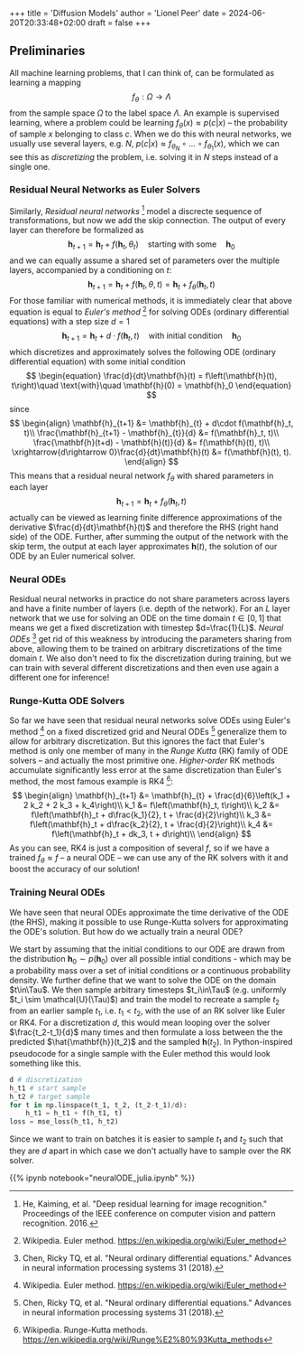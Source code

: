 +++
title = 'Diffusion Models'
author = 'Lionel Peer'
date = 2024-06-20T20:33:48+02:00
draft = false
+++
## Preliminaries
All machine learning problems, that I can think of, can be formulated as learning a mapping
$$
\begin{equation}
f_\theta: \Omega \rightarrow \Lambda
\end{equation}
$$
from the sample space $\Omega$ to the label space $\Lambda$. An example is supervised learning, where a problem could be learning $f_\theta(x)\approx p(c|x)$ – the probability of sample $x$ belonging to class $c$. When we do this with neural networks, we usually use several layers, e.g. $N$, $p(c|x)\approx f_{\theta_N}\circ\dots\circ f_{\theta_1}(x)$, which we can see this as *discretizing* the problem, i.e. solving it in $N$ steps instead of a single one.
### Residual Neural Networks as Euler Solvers
Similarly, *Residual neural networks* [^1] model a discrecte sequence of transformations, but now we add the skip connection. The output of every layer can therefore be formalized as
$$
\begin{equation}
\mathbf{h}_{t+1} = \mathbf{h}_t + f(\mathbf{h}_t, \theta_t)\quad \text{starting with some} \quad \mathbf{h}_0
\end{equation}
$$
and we can equally assume a shared set of parameters over the multiple layers, accompanied by a conditioning on $t$:
$$
\begin{equation}
\mathbf{h}_{t+1} = \mathbf{h}_t + f(\mathbf{h}_t, \theta, t) = \mathbf{h}_t + f_{\theta}(\mathbf{h}_t, t)
\end{equation}
$$
For those familiar with numerical methods, it is immediately clear that above equation is equal to *Euler's method* [^2] for solving ODEs (ordinary differential equations) with a step size $d=1$
$$
\begin{equation}
\mathbf{h}_{t+1} = \mathbf{h}_{t} + d\cdot f(\mathbf{h}_t, t)\quad \text{with initial condition}\quad \mathbf{h}_0
\end{equation}
$$
which discretizes and approximately solves the following ODE (ordinary differential equation) with some initial condition
$$
\begin{equation}
\frac{d}{dt}\mathbf{h}(t) = f\left(\mathbf{h}(t), t\right)\quad \text{with}\quad \mathbf{h}(0) = \mathbf{h}_0
\end{equation}
$$
since
$$
\begin{align}
\mathbf{h}_{t+1} &= \mathbf{h}_{t} + d\cdot f(\mathbf{h}_t, t)\\
\frac{\mathbf{h}_{t+1} - \mathbf{h}_{t}}{d} &= f(\mathbf{h}_t, t)\\
\frac{\mathbf{h}(t+d) - \mathbf{h}(t)}{d} &= f(\mathbf{h}(t), t)\\
\xrightarrow{d\rightarrow 0}\frac{d}{dt}\mathbf{h}(t) &= f(\mathbf{h}(t), t).
\end{align}
$$
This means that a residual neural network $f_\theta$ with shared parameters in each layer $$\mathbf{h}_{t+1} = \mathbf{h}_t + f_\theta(\mathbf{h}_t, t)$$ actually can be viewed as learning finite difference approximations of the derivative $\frac{d}{dt}\mathbf{h}(t)$ and therefore the RHS (right hand side) of the ODE. Further, after summing the output of the network with the skip term, the output at each layer approximates $\mathbf{h}(t)$, the solution of our ODE by an Euler numerical solver.

### Neural ODEs
Residual neural networks in practice do not share parameters across layers and have a finite number of layers (i.e. depth of the network). For an $L$ layer network that we use for solving an ODE on the time domain $t\in [0,1]$ that means we get a fixed discretization with timestep $d=\frac{1}{L}$. *Neural ODEs* [^3] get rid of this weakness by introducing the parameters sharing from above, allowing them to be trained on arbitrary discretizations of the time domain $t$. We also don't need to fix the discretization during training, but we can train with several different discretizations and then even use again a different one for inference!



### Runge-Kutta ODE Solvers
So far we have seen that residual neural networks solve ODEs using Euler's method [^2] on a fixed discretized grid and Neural ODEs [^3] generalize them to allow for arbitrary discretization. But this ignores the fact that Euler's method is only one member of many in the *Runge Kutta* (RK) family of ODE solvers – and actually the most primitive one. *Higher-order* RK methods accumulate significantly less error at the same discretization than Euler's method, the most famous example is RK4 [^4]:
$$
\begin{align}
\mathbf{h}_{t+1} &= \mathbf{h}_{t} + \frac{d}{6}\left(k_1 + 2 k_2 + 2 k_3 + k_4\right)\\
k_1 &= f\left(\mathbf{h}_t, t\right)\\
k_2 &= f\left(\mathbf{h}_t + d\frac{k_1}{2}, t + \frac{d}{2}\right)\\
k_3 &= f\left(\mathbf{h}_t + d\frac{k_2}{2}, t + \frac{d}{2}\right)\\
k_4 &= f\left(\mathbf{h}_t + dk_3, t + d\right)\\
\end{align}
$$
As you can see, RK4 is just a composition of several $f$, so if we have a trained $f_\theta\approx f$ – a neural ODE – we can use any of the RK solvers with it and boost the accuracy of our solution!

### Training Neural ODEs
We have seen that neural ODEs approximate the time derivative of the ODE (the RHS), making it possible to use Runge-Kutta solvers for approximating the ODE's solution. But how do we actually train a neural ODE?

We start by assuming that the initial conditions to our ODE are drawn from the distribution $\mathbf{h}_0\sim p(\mathbf{h}_0)$ over all possible intial conditions - which may be a probability mass over a set of initial conditions or a continuous probability density. We further define that we want to solve the ODE on the domain $t\in\Tau$. We then sample arbitrary timesteps $t_i\in\Tau$ (e.g. uniformly $t_i \sim \mathcal{U}(\Tau)$) and train the model to recreate a sample $t_2$ from an earlier sample $t_1$, i.e. $t_1<t_2$, with the use of an RK solver like Euler or RK4. For a discretization $d$, this would mean looping over the solver $\frac{t_2-t_1}{d}$ many times and then formulate a loss between the the predicted $\hat{\mathbf{h}}(t_2)$ and the sampled $\mathbf{h}(t_2)$. In Python-inspired pseudocode for a single sample with the Euler method this would look something like this.
```python
d # discretization
h_t1 # start sample
h_t2 # target sample
for t in np.linspace(t_1, t_2, (t_2-t_1)/d):
    h_t1 = h_t1 + f(h_t1, t)
loss = mse_loss(h_t1, h_t2)
```
Since we want to train on batches it is easier to sample $t_1$ and $t_2$ such that they are $d$ apart in which case we don't actually have to sample over the RK solver.

{{% ipynb notebook="neuralODE_julia.ipynb" %}}

[^1]: He, Kaiming, et al. "Deep residual learning for image recognition." Proceedings of the IEEE conference on computer vision and pattern recognition. 2016.
[^2]: Wikipedia. Euler method. https://en.wikipedia.org/wiki/Euler_method
[^3]: Chen, Ricky TQ, et al. "Neural ordinary differential equations." Advances in neural information processing systems 31 (2018).
[^4]: Wikipedia. Runge-Kutta methods. https://en.wikipedia.org/wiki/Runge%E2%80%93Kutta_methods